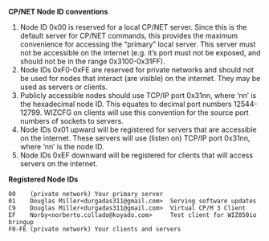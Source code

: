 **CP/NET Node ID conventions**

 1. Node ID 0x00 is reserved for a local CP/NET server. Since this is the default server for CP/NET commands, this provides the maximum convenience for accessing the “primary” local server. This server must not be accessible on the internet (e.g. it’s port must not be exposed, and should not be in the range 0x3100-0x31FF).
 1. Node IDs 0xF0-0xFE are reserved for private networks and should not be used for nodes that interact (are visible) on the internet. They may be used as servers or clients.
 1. Publicly accessible nodes should use TCP/IP port 0x31nn, where ‘nn’ is the hexadecimal node ID. This equates to decimal port numbers 12544-12799. WIZCFG on clients will use this convention for the source port numbers of sockets to servers.
 1. Node IDs 0x01 upward will be registered for servers that are accessible on the internet. These servers will use (listen on) TCP/IP port 0x31nn, where ‘nn’ is the node ID.
 1. Node IDs 0xEF downward will be registered for clients that will access servers on the internet.

**Registered Node IDs**

```
00    (private network) Your primary server
01    Douglas Miller<durgadas311@gmail.com>  Serving software updates
C9    Douglas Miller<durgadas311@gmail.com>  Virtual CP/M 3 Client
EF    Norby<norberto.collado@koyado.com>     Test client for WIZ850io bringup
F0-FE (private network) Your clients and servers
```
